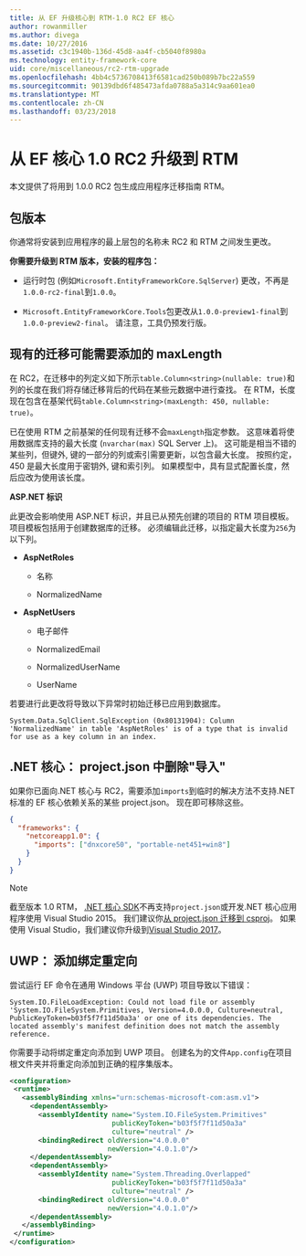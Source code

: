 ```yaml
---
title: 从 EF 升级核心到 RTM-1.0 RC2 EF 核心
author: rowanmiller
ms.author: divega
ms.date: 10/27/2016
ms.assetid: c3c1940b-136d-45d8-aa4f-cb5040f8980a
ms.technology: entity-framework-core
uid: core/miscellaneous/rc2-rtm-upgrade
ms.openlocfilehash: 4bb4c5736708413f6581cad250b089b7bc22a559
ms.sourcegitcommit: 90139dbd6f485473afda0788a5a314c9aa601ea0
ms.translationtype: MT
ms.contentlocale: zh-CN
ms.lasthandoff: 03/23/2018
---
```

# <a name="upgrading-from-ef-core-10-rc2-to-rtm"></a>从 EF 核心 1.0 RC2 升级到 RTM

本文提供了将用到 1.0.0 RC2 包生成应用程序迁移指南 RTM。

## <a name="package-versions"></a>包版本

你通常将安装到应用程序的最上层包的名称未 RC2 和 RTM 之间发生更改。

**你需要升级到 RTM 版本，安装的程序包：**

* 运行时包 (例如`Microsoft.EntityFrameworkCore.SqlServer`) 更改，不再是`1.0.0-rc2-final`到`1.0.0`。

* `Microsoft.EntityFrameworkCore.Tools`包更改从`1.0.0-preview1-final`到`1.0.0-preview2-final`。 请注意，工具仍预发行版。

## <a name="existing-migrations-may-need-maxlength-added"></a>现有的迁移可能需要添加的 maxLength

在 RC2，在迁移中的列定义如下所示`table.Column<string>(nullable: true)`和列的长度在我们将存储迁移背后的代码在某些元数据中进行查找。 在 RTM，长度现在包含在基架代码`table.Column<string>(maxLength: 450, nullable: true)`。

已在使用 RTM 之前基架的任何现有迁移不会`maxLength`指定参数。 这意味着将使用数据库支持的最大长度 (`nvarchar(max)` SQL Server 上)。 这可能是相当不错的某些列，但键外, 键的一部分的列或索引需要更新，以包含最大长度。 按照约定，450 是最大长度用于密钥外, 键和索引列。 如果模型中，具有显式配置长度，然后应改为使用该长度。

**ASP.NET 标识**

此更改会影响使用 ASP.NET 标识，并且已从预先创建的项目的 RTM 项目模板。 项目模板包括用于创建数据库的迁移。 必须编辑此迁移，以指定最大长度为`256`为以下列。

*  **AspNetRoles**

    * 名称

    * NormalizedName

*  **AspNetUsers**

   * 电子邮件

   * NormalizedEmail

   * NormalizedUserName

   * UserName

若要进行此更改将导致以下异常时初始迁移已应用到数据库。

    System.Data.SqlClient.SqlException (0x80131904): Column 'NormalizedName' in table 'AspNetRoles' is of a type that is invalid for use as a key column in an index.

## <a name="net-core-remove-imports-in-projectjson"></a>.NET 核心： project.json 中删除"导入"

如果你已面向.NET 核心与 RC2，需要添加`imports`到临时的解决方法不支持.NET 标准的 EF 核心依赖关系的某些 project.json。 现在即可移除这些。

``` json
{
  "frameworks": {
    "netcoreapp1.0": {
      "imports": ["dnxcore50", "portable-net451+win8"]
    }
  }
}
```

> [!NOTE]  
> 截至版本 1.0 RTM， [.NET 核心 SDK](https://www.microsoft.com/net/download/core)不再支持`project.json`或开发.NET 核心应用程序使用 Visual Studio 2015。 我们建议你[从 project.json 迁移到 csproj](https://docs.microsoft.com/dotnet/articles/core/migration/)。 如果使用 Visual Studio，我们建议你升级到[Visual Studio 2017](https://www.visualstudio.com/downloads/)。

## <a name="uwp-add-binding-redirects"></a>UWP： 添加绑定重定向

尝试运行 EF 命令在通用 Windows 平台 (UWP) 项目导致以下错误：

    System.IO.FileLoadException: Could not load file or assembly 'System.IO.FileSystem.Primitives, Version=4.0.0.0, Culture=neutral, PublicKeyToken=b03f5f7f11d50a3a' or one of its dependencies. The located assembly's manifest definition does not match the assembly reference.

你需要手动将绑定重定向添加到 UWP 项目。 创建名为的文件`App.config`在项目根文件夹并将重定向添加到正确的程序集版本。

``` xml
<configuration>
 <runtime>
   <assemblyBinding xmlns="urn:schemas-microsoft-com:asm.v1">
     <dependentAssembly>
       <assemblyIdentity name="System.IO.FileSystem.Primitives"
                         publicKeyToken="b03f5f7f11d50a3a"
                         culture="neutral" />
       <bindingRedirect oldVersion="4.0.0.0"
                        newVersion="4.0.1.0"/>
     </dependentAssembly>
     <dependentAssembly>
       <assemblyIdentity name="System.Threading.Overlapped"
                         publicKeyToken="b03f5f7f11d50a3a"
                         culture="neutral" />
       <bindingRedirect oldVersion="4.0.0.0"
                        newVersion="4.0.1.0"/>
     </dependentAssembly>
   </assemblyBinding>
 </runtime>
</configuration>
```
